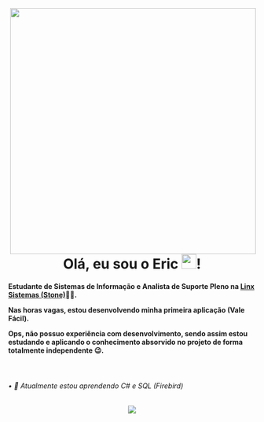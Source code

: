 <img align="right" height="500em" src=""/>

<div align="center">
  <h1>Olá, eu sou o Eric <img src="https://raw.githubusercontent.com/kaueMarques/kaueMarques/master/hi.gif" height="30px">!</h1>
</div>

<div>
  <h4>
    <p>Estudante de Sistemas de Informação e Analista de Suporte Pleno na <a href="https://www.linkedin.com/company/linxretail">Linx Sistemas (Stone)</a>🧑‍💼.</p>
    <p>Nas horas vagas, estou desenvolvendo minha primeira aplicação (Vale Fácil).</p>
    <p>Ops, não possuo experiência com desenvolvimento, sendo assim estou estudando e aplicando o conhecimento absorvido no projeto de forma totalmente independente 😉.     </p>
  </h4>
</div>

<br>

<div>
  <h6>
    • 🌱 Atualmente estou aprendendo C# e SQL (Firebird)
  </h6>
</div>

##

<div align="center">
  <a href="https://www.linkedin.com/in/ericsilva-333"><img src="https://img.shields.io/badge/LinkedIn-0077B5?style=for-the-badge&logo=linkedin&logoColor=white"></a>
</div>
